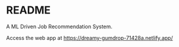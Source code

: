 # README 
A ML Driven Job Recommendation System. 

Access the web app at https://dreamy-gumdrop-71428a.netlify.app/





